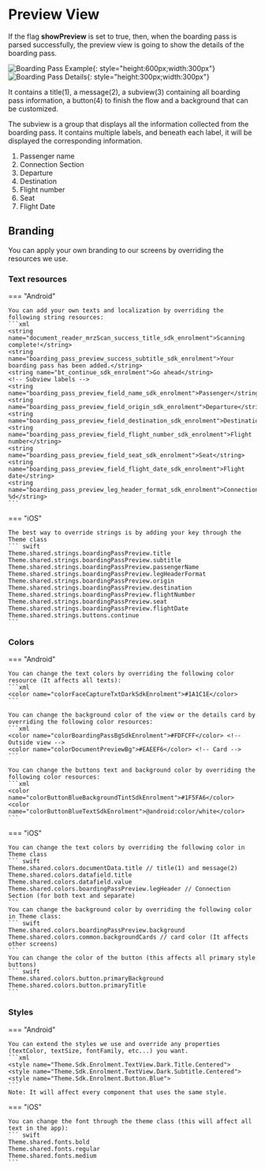 # Preview View

If the flag **showPreview** is set to true, then, when the boarding pass is parsed successfully, the preview view is going to show the details of the boarding pass.

![Boarding Pass Example](Assets/BP_Detail_Frame_Labeled.png "Boarding Pass Default Preview Screen"){: style="height:600px;width:300px"}
![Boarding Pass Details](Assets/BP_Detail_Card_Labeled.png "Boarding Pass Default Detail Card"){: style="height:300px;width:300px"}

It contains a title(1), a message(2), a subview(3) containing all boarding pass information, a button(4) to finish the flow and a background that can be customized.

The subview is a group that displays all the information collected from the boarding pass. 
It contains multiple labels, and beneath each label, it will be displayed the corresponding information.
    
1. Passenger name
2. Connection Section
3. Departure
4. Destination
5. Flight number
6. Seat
7. Flight Date

## Branding

You can apply your own branding to our screens by overriding the resources we use.

### Text resources

=== "Android"

    You can add your own texts and localization by overriding the following string resources:
    ```xml
    <string name="document_reader_mrzScan_success_title_sdk_enrolment">Scanning complete!</string>
    <string name="boarding_pass_preview_success_subtitle_sdk_enrolment">Your boarding pass has been added.</string>
    <string name="bt_continue_sdk_enrolment">Go ahead</string>
    <!-- Subview labels -->
    <string name="boarding_pass_preview_field_name_sdk_enrolment">Passenger</string>
    <string name="boarding_pass_preview_field_origin_sdk_enrolment">Departure</string>
    <string name="boarding_pass_preview_field_destination_sdk_enrolment">Destination</string>
    <string name="boarding_pass_preview_field_flight_number_sdk_enrolment">Flight number</string>
    <string name="boarding_pass_preview_field_seat_sdk_enrolment">Seat</string>
    <string name="boarding_pass_preview_field_flight_date_sdk_enrolment">Flight date</string>
    <string name="boarding_pass_preview_leg_header_format_sdk_enrolment">Connection %d</string>
    ```

=== "iOS"

    The best way to override strings is by adding your key through the Theme class
    ``` swift
    Theme.shared.strings.boardingPassPreview.title
    Theme.shared.strings.boardingPassPreview.subtitle
    Theme.shared.strings.boardingPassPreview.passengerName
    Theme.shared.strings.boardingPassPreview.legHeaderFormat
    Theme.shared.strings.boardingPassPreview.origin
    Theme.shared.strings.boardingPassPreview.destination
    Theme.shared.strings.boardingPassPreview.flightNumber
    Theme.shared.strings.boardingPassPreview.seat
    Theme.shared.strings.boardingPassPreview.flightDate
    Theme.shared.strings.buttons.continue
    ```

### Colors
=== "Android"

    You can change the text colors by overriding the following color resource (It affects all texts):
    ```xml
    <color name="colorFaceCaptureTxtDarkSdkEnrolment">#1A1C1E</color>
    ```

    You can change the background color of the view or the details card by overriding the following color resources:
    ```xml
    <color name="colorBoardingPassBgSdkEnrolment">#FDFCFF</color> <!-- Outside view -->
    <color name="colorDocumentPreviewBg">#EAEEF6</color> <!-- Card -->
    ```

    You can change the buttons text and background color by overriding the following color resources:
    ```xml
    <color name="colorButtonBlueBackgroundTintSdkEnrolment">#1F5FA6</color>
    <color name="colorButtonBlueTextSdkEnrolment">@android:color/white</color>
    ```

=== "iOS"

    You can change the text colors by overriding the following color in Theme class 
    ``` swift
    Theme.shared.colors.documentData.title // title(1) and message(2)
    Theme.shared.colors.datafield.title
    Theme.shared.colors.datafield.value
    Theme.shared.colors.boardingPassPreview.legHeader // Connection Section (for both text and separate)
    ```
    You can change the background color by overriding the following color in Theme class:
    ``` swift
    Theme.shared.colors.boardingPassPreview.background
    Theme.shared.colors.common.backgroundCards // card color (It affects other screens)
    ```
    You can change the color of the button (this affects all primary style buttons)
    ``` swift
    Theme.shared.colors.button.primaryBackground
    Theme.shared.colors.button.primaryTitle
    ```
### Styles
=== "Android"

    You can extend the styles we use and override any properties (textColor, textSize, fontFamily, etc...) you want.
    ```xml
    <style name="Theme.Sdk.Enrolment.TextView.Dark.Title.Centered">
    <style name="Theme.Sdk.Enrolment.TextView.Dark.Subtitle.Centered">
    <style name="Theme.Sdk.Enrolment.Button.Blue">
    ```
    Note: It will affect every component that uses the same style.

=== "iOS"

    You can change the font through the theme class (this will affect all text in the app):
    ``` swift
    Theme.shared.fonts.bold
    Theme.shared.fonts.regular
    Theme.shared.fonts.medium
    ```